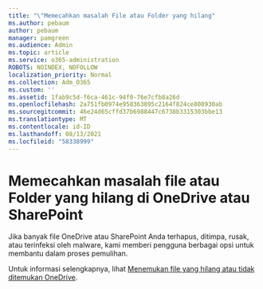 ```yaml
---
title: "\"Memecahkan masalah File atau Folder yang hilang"
ms.author: pebaum
author: pebaum
manager: pamgreen
ms.audience: Admin
ms.topic: article
ms.service: o365-administration
ROBOTS: NOINDEX, NOFOLLOW
localization_priority: Normal
ms.collection: Adm_O365
ms.custom: ''
ms.assetid: 1fab9c5d-f6ca-461c-94f0-76e7cfb8a26d
ms.openlocfilehash: 2a751fb0974e958363895c2164f824ce808930ab
ms.sourcegitcommit: 46e24d65cffd37b6988447c6738b3315303bbe13
ms.translationtype: MT
ms.contentlocale: id-ID
ms.lasthandoff: 08/13/2021
ms.locfileid: "58338999"
---
```

# <a name="troubleshooting-missing-files-or-folders-in-onedrive-or-sharepoint"></a>Memecahkan masalah file atau Folder yang hilang di OneDrive atau SharePoint

Jika banyak file OneDrive atau SharePoint Anda terhapus, ditimpa, rusak, atau terinfeksi oleh malware, kami memberi pengguna berbagai opsi untuk membantu dalam proses pemulihan.

Untuk informasi selengkapnya, lihat [Menemukan file yang hilang atau tidak ditemukan OneDrive](https://go.microsoft.com/fwlink/?linkid=2110768).